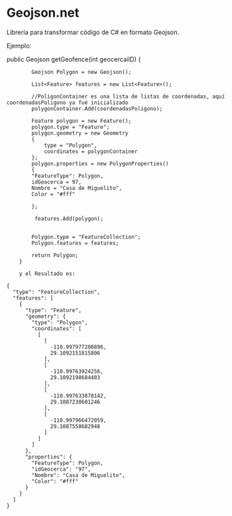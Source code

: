 Geojson.net
===========

Librería para transformar código de C# en formato Geojson.

Ejemplo: 

 public Geojson getGeofence(int geocercaiID)
        {

            Geojson Polygon = new Geojson();
 
            List<Feature> features = new List<Feature>();
            
            //PoligonContainer es una lista de listas de coordenadas, aquí coordenadasPoligono ya fué inicializado
            polygonContainer.Add(coordenadasPoligono);

            Feature polygon = new Feature();
            polygon.type = "Feature";
            polygon.geometry = new Geometry
            {
                type = "Polygon",
                coordinates = polygonContainer
            };
            polygon.properties = new PolygonProperties()
            {
            "FeatureType": Polygon,
            idGeocerca = 97,
            Nombre = "Casa de Miguelito",
            Color = "#fff"

            };

             features.Add(polygon);


            Polygon.type = "FeatureCollection";
            Polygon.features = features;

            return Polygon;
        }
        
        y el Resultado es:
```        
{
  "type": "FeatureCollection",
  "features": [
    {
      "type": "Feature",
      "geometry": {
        "type": "Polygon",
        "coordinates": [
          [
            [
              -110.997977200896,
              29.1092151815806
            ],
            [
              -110.99763924256,
              29.1092198684403
            ],
            [
              -110.997633878142,
              29.1087230601246
            ],
            [
              -110.997966472059,
              29.1087558682948
            ]
          ]
        ]
      },
      "properties": {
        "FeatureType": Polygon,
        "idGeocerca": "97",
        "Nombre": "Casa de Miguelito",
        "Color": "#fff"
      }
    }
  ]
}
```
